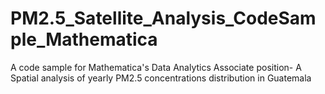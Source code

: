 # PM2.5_Satellite_Analysis_CodeSample_Mathematica
A code sample for Mathematica's Data Analytics Associate position- A Spatial analysis of yearly PM2.5 concentrations distribution in Guatemala
